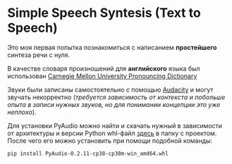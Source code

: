 # Simple Speech Syntesis (Text to Speech)

Это моя первая попытка познакомиться с написанием **простейшего** синтеза речи с нуля.

В качестве словаря произношений для **английского** языка был использован [Carnegie Mellon University Pronouncing Dictionary](http://www.speech.cs.cmu.edu/cgi-bin/cmudict)

Звуки были записаны самостоятельно с помощью [Audacity](https://www.audacityteam.org/) и могут звучать некорректно (_требуется зависимость от контекста и побольше опыта в записи нужных звуков, но для понимании концепции это уже неплохо_).

Для установки PyAudio можно найти и скачать нужный в зависимости от архитектуры и версии Python whl-файл [здесь](https://www.lfd.uci.edu/~gohlke/pythonlibs/#pyaudio) в папку с проектом. После чего его можно установить при помощи подобной команды:

`pip install PyAudio-0.2.11-cp38-cp38m-win_amd64.whl`